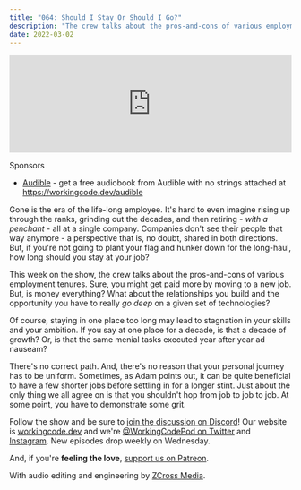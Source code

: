 ```yaml
---
title: "064: Should I Stay Or Should I Go?"
description: "The crew talks about the pros-and-cons of various employment tenures."
date: 2022-03-02
---
```


<iframe allow="autoplay *; encrypted-media *; fullscreen *" frameborder="0" height="175" style="width:100%;max-width:900px;overflow:hidden;background:transparent;" sandbox="allow-forms allow-popups allow-same-origin allow-scripts allow-storage-access-by-user-activation allow-top-navigation-by-user-activation" src="https://embed.podcasts.apple.com/us/podcast/064-should-i-stay-or-should-i-go/id1544142288?i=1000552687463"></iframe>

Sponsors
- [Audible](https://workingcode.dev/audible) - get a free audiobook from Audible with no strings attached at https://workingcode.dev/audible

Gone is the era of the life-long employee. It's hard to even imagine rising up through the ranks, grinding out the decades, and then retiring - _with a penchant_ - all at a single company. Companies don't see their people that way anymore - a perspective that is, no doubt, shared in both directions. But, if you're not going to plant your flag and hunker down for the long-haul, how long should you stay at your job?

This week on the show, the crew talks about the pros-and-cons of various employment tenures. Sure, you might get paid more by moving to a new job. But, is money everything? What about the relationships you build and the opportunity you have to really _go deep_ on a given set of technologies?

Of course, staying in one place too long may lead to stagnation in your skills and your ambition. If you say at one place for a decade, is that a decade of growth? Or, is that the same menial tasks executed year after year ad nauseam?

There's no correct path. And, there's no reason that your personal journey has to be uniform. Sometimes, as Adam points out, it can be quite beneficial to have a few shorter jobs before settling in for a longer stint. Just about the only thing we all agree on is that you shouldn't hop from job to job to job. At some point, you have to demonstrate some grit.

Follow the show and be sure to [join the discussion on Discord][working-code-discord]! Our website is [workingcode.dev][working-code] and we're [@WorkingCodePod on Twitter][working-code-twitter] and [Instagram][working-code-instagram]. New episodes drop weekly on Wednesday.

And, if you're **feeling the love**, [support us on Patreon][working-code-patreon].

[working-code]: https://workingcode.dev/
[working-code-discord]: https://workingcode.dev/discord/
[working-code-instagram]: https://www.instagram.com/workingcodepod/
[working-code-patreon]: https://www.patreon.com/workingcodepod
[working-code-twitter]: https://twitter.com/WorkingCodePod

With audio editing and engineering by [ZCross Media](https://www.zcross.media/).
